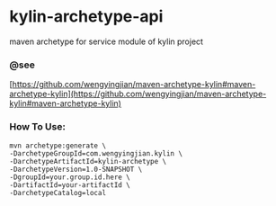 # kylin-archetype-api
 maven archetype for  service module  of kylin project 


### @see
[https://github.com/wengyingjian/maven-archetype-kylin#maven-archetype-kylin](https://github.com/wengyingjian/maven-archetype-kylin#maven-archetype-kylin)
### How To Use:
```
mvn archetype:generate \
-DarchetypeGroupId=com.wengyingjian.kylin \
-DarchetypeArtifactId=kylin-archetype \
-DarchetypeVersion=1.0-SNAPSHOT \
-DgroupId=your.group.id.here \
-DartifactId=your-artifactId \
-DarchetypeCatalog=local
```

